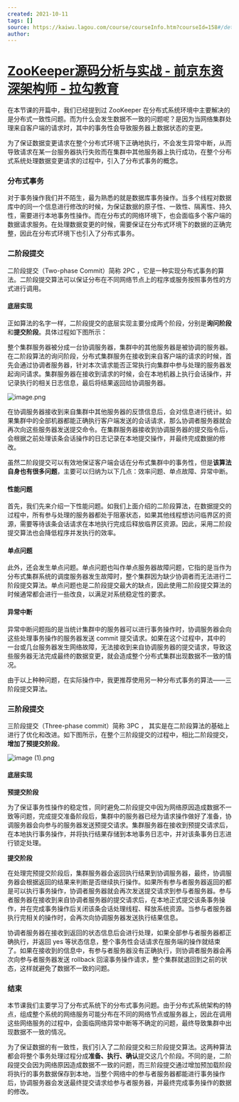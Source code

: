 ```yaml
---
created: 2021-10-11
tags: []
source: https://kaiwu.lagou.com/course/courseInfo.htm?courseId=158#/detail/pc?id=3130
author: 
---
```


# [ZooKeeper源码分析与实战 - 前京东资深架构师 - 拉勾教育](https://kaiwu.lagou.com/course/courseInfo.htm?courseId=158#/detail/pc?id=3130)


在本节课的开篇中，我们已经提到过 ZooKeeper 在分布式系统环境中主要解决的是分布式一致性问题。而为什么会发生数据不一致的问题呢？是因为当网络集群处理来自客户端的请求时，其中的事务性会导致服务器上数据状态的变更。

为了保证数据变更请求在整个分布式环境下正确地执行，不会发生异常中断，从而导致请求在某一台服务器执行失败而在集群中其他服务器上执行成功，在整个分布式系统处理数据变更请求的过程中，引入了分布式事务的概念。

### 分布式事务

对于事务操作我们并不陌生，最为熟悉的就是数据库事务操作。当多个线程对数据库中的同一个信息进行修改的时候，为保证数据的原子性、一致性、隔离性、持久性，需要进行本地事务性操作。而在分布式的网络环境下，也会面临多个客户端的数据请求服务。在处理数据变更的时候，需要保证在分布式环境下的数据的正确完整，因此在分布式环境下也引入了分布式事务。

### 二阶段提交

二阶段提交（Two-phase Commit）简称 2PC ，它是一种实现分布式事务的算法。二阶段提交算法可以保证分布在不同网络节点上的程序或服务按照事务性的方式进行调用。

#### 底层实现

正如算法的名字一样，二阶段提交的底层实现主要分成两个阶段，分别是**询问阶段**和**提交阶段**。具体过程如下图所示：

整个集群服务器被分成一台协调服务器，集群中的其他服务器是被协调的服务器。在二阶段算法的询问阶段，分布式集群服务在接收到来自客户端的请求的时候，首先会通过协调者服务器，针对本次请求能否正常执行向集群中参与处理的服务器发起询问请求。集群服务器在接收到请求的时候，会在本地机器上执行会话操作，并记录执行的相关日志信息，最后将结果返回给协调服务器。

![image.png](https://s0.lgstatic.com/i/image/M00/3E/AF/Ciqc1F8tFY-AdQ5KAACfHFJeUlA350.png)

在协调服务器接收到来自集群中其他服务器的反馈信息后，会对信息进行统计。如果集群中的全部机器都能正确执行客户端发送的会话请求，那么协调者服务器就会再次向这些服务器发送提交命令。在集群服务器接收到协调服务器的提交指令后，会根据之前处理该条会话操作的日志记录在本地提交操作，并最终完成数据的修改。

虽然二阶段提交可以有效地保证客户端会话在分布式集群中的事务性，但是**该算法自身也有很多问题**，主要可以归纳为以下几点：效率问题、单点故障、异常中断。

#### 性能问题

首先，我们先来介绍一下性能问题。如我们上面介绍的二阶段算法，在数据提交的过程中，所有参与处理的服务器都处于阻塞状态，如果其他线程想访问临界区的资源，需要等待该条会话请求在本地执行完成后释放临界区资源。因此，采用二阶段提交算法也会降低程序并发执行的效率。

#### 单点问题

此外，还会发生单点问题。单点问题也叫作单点服务器故障问题，它指的是当作为分布式集群系统的调度服务器发生故障时，整个集群因为缺少协调者而无法进行二阶段提交算法。单点问题也是二阶段提交最大的缺点，因此使用二阶段提交算法的时候通常都会进行一些改良，以满足对系统稳定性的要求。

#### 异常中断

异常中断问题指的是当统计集群中的服务器可以进行事务操作时，协调服务器会向这些处理事务操作的服务器发送 commit 提交请求。如果在这个过程中，其中的一台或几台服务器发生网络故障，无法接收到来自协调服务器的提交请求，导致这些服务器无法完成最终的数据变更，就会造成整个分布式集群出现数据不一致的情况。

由于以上种种问题，在实际操作中，我更推荐使用另一种分布式事务的算法——三阶段提交算法。

### 三阶段提交

三阶段提交（Three-phase commit）简称 3PC ， 其实是在二阶段算法的基础上进行了优化和改进。如下图所示，在整个三阶段提交的过程中，相比二阶段提交，**增加了预提交阶段**。

![image (1).png](https://s0.lgstatic.com/i/image/M00/3E/AF/Ciqc1F8tFZuAZgJHAADHKaM9oZI445.png)

#### 底层实现

**预提交阶段**

为了保证事务性操作的稳定性，同时避免二阶段提交中因为网络原因造成数据不一致等问题，完成提交准备阶段后，集群中的服务器已经为请求操作做好了准备，协调服务器会向参与的服务器发送预提交请求。集群服务器在接收到预提交请求后，在本地执行事务操作，并将执行结果存储到本地事务日志中，并对该条事务日志进行锁定处理。

**提交阶段**

在处理完预提交阶段后，集群服务器会返回执行结果到协调服务器，最终，协调服务器会根据返回的结果来判断是否继续执行操作。如果所有参与者服务器返回的都是可以执行事务操作，协调者服务器就会再次发送提交请求到参与者服务器。参与者服务器在接收到来自协调者服务器的提交请求后，在本地正式提交该条事务操作，并在完成事务操作后关闭该条会话处理线程、释放系统资源。当参与者服务器执行完相关的操作时，会再次向协调服务器发送执行结果信息。

协调者服务器在接收到返回的状态信息后会进行处理，如果全部参与者服务器都正确执行，并返回 yes 等状态信息，整个事务性会话请求在服务端的操作就结束了。如果在接收到的信息中，有参与者服务器没有正确执行，则协调者服务器会再次向参与者服务器发送 rollback 回滚事务操作请求，整个集群就退回到之前的状态，这样就避免了数据不一致的问题。

### 结束

本节课我们主要学习了分布式系统下的分布式事务问题。由于分布式系统架构的特点，组成整个系统的网络服务可能分布在不同的网络节点或服务器上，因此在调用这些网络服务的过程中，会面临网络异常中断等不确定的问题，最终导致集群中出现数据不一致的情况。

为了保证数据的有一致性，我们引入了二阶段提交和三阶段提交算法。这两种算法都会将整个事务处理过程分成**准备、执行、确认**提交这几个阶段。不同的是，二阶段提交会因为网络原因造成数据不一致的问题，而三阶段提交通过增加预加载阶段将执行的事务数据保存到本地，当整个网络中的参与者服务器都能进行事务操作后，协调服务器会发送最终提交请求给参与者服务器，并最终完成事务操作的数据的修改。
